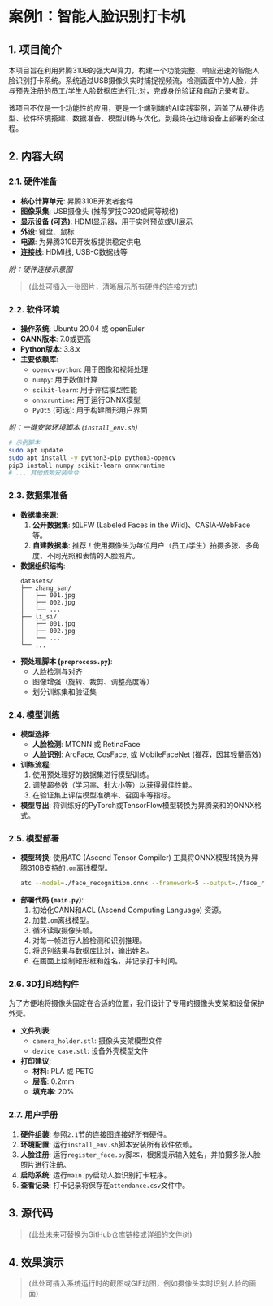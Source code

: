 # 案例1：智能人脸识别打卡机

## 1. 项目简介

本项目旨在利用昇腾310B的强大AI算力，构建一个功能完整、响应迅速的智能人脸识别打卡系统。系统通过USB摄像头实时捕捉视频流，检测画面中的人脸，并与预先注册的员工/学生人脸数据库进行比对，完成身份验证和自动记录考勤。

该项目不仅是一个功能性的应用，更是一个端到端的AI实践案例，涵盖了从硬件选型、软件环境搭建、数据准备、模型训练与优化，到最终在边缘设备上部署的全过程。

## 2. 内容大纲

### 2.1. 硬件准备

- **核心计算单元**: 昇腾310B开发者套件
- **图像采集**: USB摄像头 (推荐罗技C920或同等规格)
- **显示设备 (可选)**: HDMI显示器，用于实时预览或UI展示
- **外设**: 键盘、鼠标
- **电源**: 为昇腾310B开发板提供稳定供电
- **连接线**: HDMI线, USB-C数据线等

*附：硬件连接示意图*
> (此处可插入一张图片，清晰展示所有硬件的连接方式)

### 2.2. 软件环境

- **操作系统**: Ubuntu 20.04 或 openEuler
- **CANN版本**: 7.0或更高
- **Python版本**: 3.8.x
- **主要依赖库**:
    - `opencv-python`: 用于图像和视频处理
    - `numpy`: 用于数值计算
    - `scikit-learn`: 用于评估模型性能
    - `onnxruntime`: 用于运行ONNX模型
    - `PyQt5` (可选): 用于构建图形用户界面

*附：一键安装环境脚本 (`install_env.sh`)*
```bash
# 示例脚本
sudo apt update
sudo apt install -y python3-pip python3-opencv
pip3 install numpy scikit-learn onnxruntime
# ... 其他依赖安装命令
```

### 2.3. 数据集准备

- **数据集来源**:
    1.  **公开数据集**: 如LFW (Labeled Faces in the Wild)、CASIA-WebFace等。
    2.  **自建数据集**: 推荐！使用摄像头为每位用户（员工/学生）拍摄多张、多角度、不同光照和表情的人脸照片。
- **数据组织结构**:
  ```
  datasets/
  ├── zhang_san/
  │   ├── 001.jpg
  │   ├── 002.jpg
  │   └── ...
  ├── li_si/
  │   ├── 001.jpg
  │   ├── 002.jpg
  │   └── ...
  └── ...
  ```
- **预处理脚本 (`preprocess.py`)**:
    - 人脸检测与对齐
    - 图像增强（旋转、裁剪、调整亮度等）
    - 划分训练集和验证集

### 2.4. 模型训练

- **模型选择**:
    - **人脸检测**: MTCNN 或 RetinaFace
    - **人脸识别**: ArcFace, CosFace, 或 MobileFaceNet (推荐，因其轻量高效)
- **训练流程**:
    1.  使用预处理好的数据集进行模型训练。
    2.  调整超参数（学习率、批大小等）以获得最佳性能。
    3.  在验证集上评估模型准确率、召回率等指标。
- **模型导出**: 将训练好的PyTorch或TensorFlow模型转换为昇腾亲和的ONNX格式。

### 2.5. 模型部署

- **模型转换**: 使用ATC (Ascend Tensor Compiler) 工具将ONNX模型转换为昇腾310B支持的`.om`离线模型。
  ```bash
  atc --model=./face_recognition.onnx --framework=5 --output=./face_recognition --input_format=NCHW --input_shape="data:1,3,112,112" --soc_version=Ascend310B1
  ```
- **部署代码 (`main.py`)**:
    1.  初始化CANN和ACL (Ascend Computing Language) 资源。
    2.  加载`.om`离线模型。
    3.  循环读取摄像头帧。
    4.  对每一帧进行人脸检测和识别推理。
    5.  将识别结果与数据库比对，输出姓名。
    6.  在画面上绘制矩形框和姓名，并记录打卡时间。

### 2.6. 3D打印结构件

为了方便地将摄像头固定在合适的位置，我们设计了专用的摄像头支架和设备保护外壳。
- **文件列表**:
    - `camera_holder.stl`: 摄像头支架模型文件
    - `device_case.stl`: 设备外壳模型文件
- **打印建议**:
    - **材料**: PLA 或 PETG
    - **层高**: 0.2mm
    - **填充率**: 20%

### 2.7. 用户手册

1.  **硬件组装**: 参照`2.1`节的连接图连接好所有硬件。
2.  **环境配置**: 运行`install_env.sh`脚本安装所有软件依赖。
3.  **人脸注册**: 运行`register_face.py`脚本，根据提示输入姓名，并拍摄多张人脸照片进行注册。
4.  **启动系统**: 运行`main.py`启动人脸识别打卡程序。
5.  **查看记录**: 打卡记录将保存在`attendance.csv`文件中。

## 3. 源代码

> (此处未来可替换为GitHub仓库链接或详细的文件树)

## 4. 效果演示

> (此处可插入系统运行时的截图或GIF动图，例如摄像头实时识别人脸的画面)
